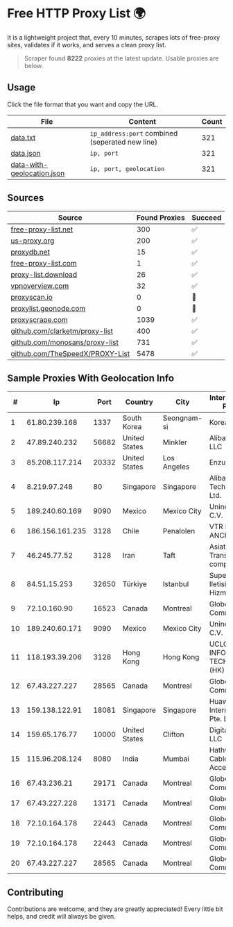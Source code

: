 
# Free HTTP Proxy List 🌍

It is a lightweight project that, every 10 minutes, scrapes lots of free-proxy sites, validates if it works, and serves a clean proxy list.


> Scraper found **8222** proxies at the latest update. Usable proxies are below.

## Usage

Click the file format that you want and copy the URL.


|File|Content|Count|
|----|-------|-----|
|[data.txt](https://raw.githubusercontent.com/themiralay/Proxy-List-World/master/data.txt)|`ip_address:port` combined (seperated new line)|321|
|[data.json](https://raw.githubusercontent.com/themiralay/Proxy-List-World/master/data.json)|`ip, port`|321|
|[data-with-geolocation.json](https://raw.githubusercontent.com/themiralay/Proxy-List-World/master/data-with-geolocation.json)|`ip, port, geolocation`|321|

## Sources

|Source|Found Proxies|Succeed|
|------|-------------|-------|
|[free-proxy-list.net](https://free-proxy-list.net)|300|✅|
|[us-proxy.org](https://www.us-proxy.org)|200|✅|
|[proxydb.net](http://proxydb.net)|15|✅|
|[free-proxy-list.com](https://free-proxy-list.com/?page=&port=&type%5B%5D=http&type%5B%5D=https&up_time=0&search=Search)|1|✅|
|[proxy-list.download](https://www.proxy-list.download/HTTP)|26|✅|
|[vpnoverview.com](https://vpnoverview.com/privacy/anonymous-browsing/free-proxy-servers)|32|✅|
|[proxyscan.io](https://www.proxyscan.io)|0|🚫|
|[proxylist.geonode.com](https://proxylist.geonode.com/api/proxy-list?limit=300&page=1&sort_by=lastChecked&sort_type=desc&protocols=http,https)|0|🚫|
|[proxyscrape.com](https://api.proxyscrape.com/v2/?request=displayproxies&protocol=http&timeout=10000&country=all&ssl=all&anonymity=all)|1039|✅|
|[github.com/clarketm/proxy-list](https://raw.githubusercontent.com/clarketm/proxy-list/master/proxy-list-raw.txt)|400|✅|
|[github.com/monosans/proxy-list](https://raw.githubusercontent.com/monosans/proxy-list/main/proxies/http.txt)|731|✅|
|[github.com/TheSpeedX/PROXY-List](https://raw.githubusercontent.com/TheSpeedX/PROXY-List/master/http.txt)|5478|✅|


## Sample Proxies With Geolocation Info

|#|Ip|Port|Country|City|Internet Service Provider|
|-|--|----|-------|----|-------------------------|
|1|61.80.239.168|1337|South Korea|Seongnam-si|Korea Telecom|
|2|47.89.240.232|56682|United States|Minkler|Alibaba.com LLC|
|3|85.208.117.214|20332|United States|Los Angeles|Enzu Inc|
|4|8.219.97.248|80|Singapore|Singapore|Alibaba (US) Technology Co., Ltd.|
|5|189.240.60.169|9090|Mexico|Mexico City|Uninet S.A. de C.V.|
|6|186.156.161.235|3128|Chile|Penalolen|VTR BANDA ANCHA S.A.|
|7|46.245.77.52|3128|Iran|Taft|Asiatech Data Transmission company|
|8|84.51.15.253|32650|Türkiye|Istanbul|Superonline Iletisim Hizmetleri A.S.|
|9|72.10.160.90|16523|Canada|Montreal|GloboTech Communications|
|10|189.240.60.171|9090|Mexico|Mexico City|Uninet S.A. de C.V.|
|11|118.193.39.206|3128|Hong Kong|Hong Kong|UCLOUD INFORMATION TECHNOLOGY (HK) LIMITED|
|12|67.43.227.227|28565|Canada|Montreal|GloboTech Communications|
|13|159.138.122.91|18081|Singapore|Singapore|Huawei International Pte. LTD|
|14|159.65.176.77|10000|United States|Clifton|DigitalOcean, LLC|
|15|115.96.208.124|8080|India|Mumbai|Hathway IP over Cable Internet Access|
|16|67.43.236.21|29171|Canada|Montreal|GloboTech Communications|
|17|67.43.227.228|13171|Canada|Montreal|GloboTech Communications|
|18|72.10.164.178|22443|Canada|Montreal|GloboTech Communications|
|19|72.10.164.178|22443|Canada|Montreal|GloboTech Communications|
|20|67.43.227.227|28565|Canada|Montreal|GloboTech Communications|



## Contributing

Contributions are welcome, and they are greatly appreciated! Every
little bit helps, and credit will always be given.

